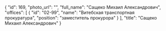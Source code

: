 {
    "id": 169,
    "photo_url": "",
    "full_name": "Сащеко Михаил Александрович",
    "offices": [
        {
            "id": "02-99",
            "name": "Витебская транспортная прокуратура",
            "position": "заместитель прокурора"
        }
    ],
    "title": "Сащеко Михаил Александрович"
}